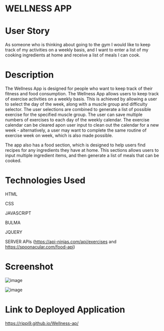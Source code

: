 # WELLNESS APP


# User Story    
As someone who is thinking about going to the gym I would like to keep track of my activities on a weekly basis, and I want to enter a list of my cooking ingredients at home and receive a list of meals I can cook.

# Description
The Wellness App is designed for people who want to keep track of their fitness and food consumption.
The Wellness App allows users to keep track of exercise activities on a weekly basis. This is achieved by allowing a user to select the day of the week, along with a muscle group and difficulty selector. The user selections are combined to generate a list of possible exercise for the specified muscle group. The user can save multiple numbers of exercises to each day of the weekly calendar. The exercise calendar can be cleared apon user input to clean out the calendar for a new week - alternatively, a user may want to complete the same routine of exercise week on week, which is also made possible.

The app also has a food section, which is designed to help users find recipes for any ingredients they have at home. This sections allows users to input multiple ingredient items, and then generate a list of meals that can be cooked.

# Technologies Used
HTML

CSS

JAVASCRIPT

BULMA

JQUERY

SERVER APIs (https://api-ninjas.com/api/exercises and https://spoonacular.com/food-api)

# Screenshot
![image](https://user-images.githubusercontent.com/118699442/216266440-85518e15-0e52-43af-a2ec-0ec30f0ec4ff.png)

![image](https://user-images.githubusercontent.com/118699442/216266523-27c0e549-8430-45c4-b751-76c110ee07c6.png)




# Link to Deployed Application
https://rippi9.github.io/Wellness-ap/


